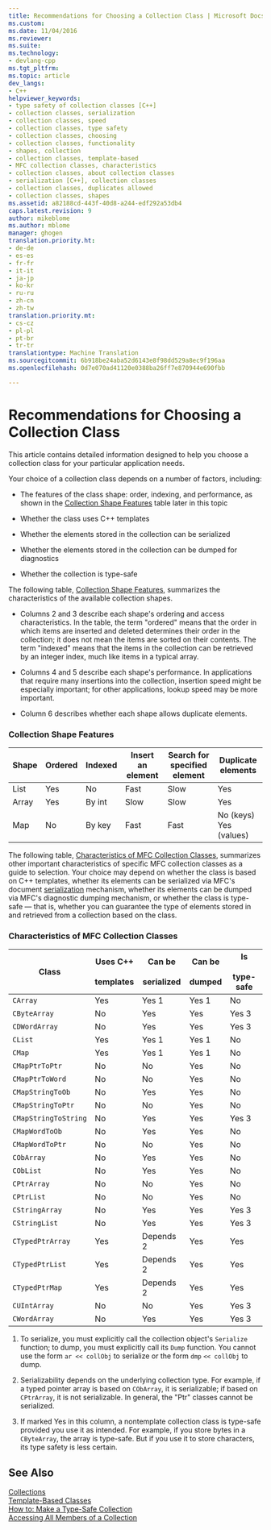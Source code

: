 ```yaml
---
title: Recommendations for Choosing a Collection Class | Microsoft Docs
ms.custom: 
ms.date: 11/04/2016
ms.reviewer: 
ms.suite: 
ms.technology:
- devlang-cpp
ms.tgt_pltfrm: 
ms.topic: article
dev_langs:
- C++
helpviewer_keywords:
- type safety of collection classes [C++]
- collection classes, serialization
- collection classes, speed
- collection classes, type safety
- collection classes, choosing
- collection classes, functionality
- shapes, collection
- collection classes, template-based
- MFC collection classes, characteristics
- collection classes, about collection classes
- serialization [C++], collection classes
- collection classes, duplicates allowed
- collection classes, shapes
ms.assetid: a82188cd-443f-40d8-a244-edf292a53db4
caps.latest.revision: 9
author: mikeblome
ms.author: mblome
manager: ghogen
translation.priority.ht:
- de-de
- es-es
- fr-fr
- it-it
- ja-jp
- ko-kr
- ru-ru
- zh-cn
- zh-tw
translation.priority.mt:
- cs-cz
- pl-pl
- pt-br
- tr-tr
translationtype: Machine Translation
ms.sourcegitcommit: 6b918be24aba52d6143e8f98dd529a8ec9f196aa
ms.openlocfilehash: 0d7e070ad41120e0388ba26ff7e870944e690fbb

---
```

# Recommendations for Choosing a Collection Class
This article contains detailed information designed to help you choose a collection class for your particular application needs.  
  
 Your choice of a collection class depends on a number of factors, including:  
  
-   The features of the class shape: order, indexing, and performance, as shown in the [Collection Shape Features](#_core_collection_shape_features) table later in this topic  
  
-   Whether the class uses C++ templates  
  
-   Whether the elements stored in the collection can be serialized  
  
-   Whether the elements stored in the collection can be dumped for diagnostics  
  
-   Whether the collection is type-safe  
  
 The following table, [Collection Shape Features](#_core_collection_shape_features), summarizes the characteristics of the available collection shapes.  
  
-   Columns 2 and 3 describe each shape's ordering and access characteristics. In the table, the term "ordered" means that the order in which items are inserted and deleted determines their order in the collection; it does not mean the items are sorted on their contents. The term "indexed" means that the items in the collection can be retrieved by an integer index, much like items in a typical array.  
  
-   Columns 4 and 5 describe each shape's performance. In applications that require many insertions into the collection, insertion speed might be especially important; for other applications, lookup speed may be more important.  
  
-   Column 6 describes whether each shape allows duplicate elements.  
  
### <a name="_core_collection_shape_features"></a>  Collection Shape Features  
  
|Shape|Ordered|Indexed|Insert an element|Search for specified element|Duplicate elements|  
|-----------|--------------|--------------|-----------------------|----------------------------------|-------------------------|  
|List|Yes|No|Fast|Slow|Yes|  
|Array|Yes|By int|Slow|Slow|Yes|  
|Map|No|By key|Fast|Fast|No (keys) Yes (values)|  
  
 The following table, [Characteristics of MFC Collection Classes](#_core_characteristics_of_mfc_collection_classes), summarizes other important characteristics of specific MFC collection classes as a guide to selection. Your choice may depend on whether the class is based on C++ templates, whether its elements can be serialized via MFC's document [serialization](../mfc/serialization-in-mfc.md) mechanism, whether its elements can be dumped via MFC's diagnostic dumping mechanism, or whether the class is type-safe — that is, whether you can guarantee the type of elements stored in and retrieved from a collection based on the class.  
  
### <a name="_core_characteristics_of_mfc_collection_classes"></a>  Characteristics of MFC Collection Classes  
  
|Class|Uses C++<br /><br /> templates|Can be<br /><br /> serialized|Can be<br /><br /> dumped|Is<br /><br /> type-safe|  
|-----------|------------------------------|---------------------------|-----------------------|-----------------------|  
|`CArray`|Yes|Yes 1|Yes 1|No|  
|`CByteArray`|No|Yes|Yes|Yes 3|  
|`CDWordArray`|No|Yes|Yes|Yes 3|  
|`CList`|Yes|Yes 1|Yes 1|No|  
|`CMap`|Yes|Yes 1|Yes 1|No|  
|`CMapPtrToPtr`|No|No|Yes|No|  
|`CMapPtrToWord`|No|No|Yes|No|  
|`CMapStringToOb`|No|Yes|Yes|No|  
|`CMapStringToPtr`|No|No|Yes|No|  
|`CMapStringToString`|No|Yes|Yes|Yes 3|  
|`CMapWordToOb`|No|Yes|Yes|No|  
|`CMapWordToPtr`|No|No|Yes|No|  
|`CObArray`|No|Yes|Yes|No|  
|`CObList`|No|Yes|Yes|No|  
|`CPtrArray`|No|No|Yes|No|  
|`CPtrList`|No|No|Yes|No|  
|`CStringArray`|No|Yes|Yes|Yes 3|  
|`CStringList`|No|Yes|Yes|Yes 3|  
|`CTypedPtrArray`|Yes|Depends 2|Yes|Yes|  
|`CTypedPtrList`|Yes|Depends 2|Yes|Yes|  
|`CTypedPtrMap`|Yes|Depends 2|Yes|Yes|  
|`CUIntArray`|No|No|Yes|Yes 3|  
|`CWordArray`|No|Yes|Yes|Yes 3|  
  
 1. To serialize, you must explicitly call the collection object's `Serialize` function; to dump, you must explicitly call its `Dump` function. You cannot use the form `ar << collObj` to serialize or the form `dmp` `<< collObj` to dump.  
  
 2. Serializability depends on the underlying collection type. For example, if a typed pointer array is based on `CObArray`, it is serializable; if based on `CPtrArray`, it is not serializable. In general, the "Ptr" classes cannot be serialized.  
  
 3. If marked Yes in this column, a nontemplate collection class is type-safe provided you use it as intended. For example, if you store bytes in a `CByteArray`, the array is type-safe. But if you use it to store characters, its type safety is less certain.  
  
## See Also  
 [Collections](../mfc/collections.md)   
 [Template-Based Classes](../mfc/template-based-classes.md)   
 [How to: Make a Type-Safe Collection](../mfc/how-to-make-a-type-safe-collection.md)   
 [Accessing All Members of a Collection](../mfc/accessing-all-members-of-a-collection.md)




<!--HONumber=Jan17_HO1-->


